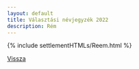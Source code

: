 ```yaml
---
layout: default
title: Választási névjegyzék 2022
description: Rém
---
```


{% include settlementHTMLs/Reem.html %}

[Vissza](../)
